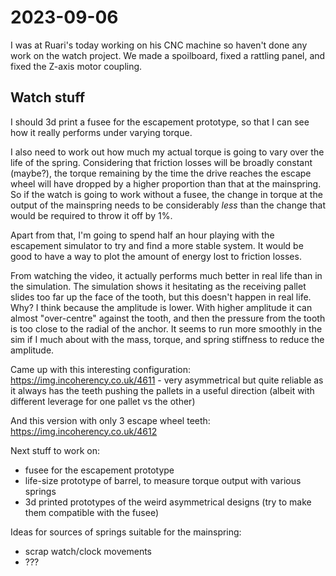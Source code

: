 # 2023-09-06

I was at Ruari's today working on his CNC machine so haven't done any work on the watch project.
We made a spoilboard, fixed a rattling panel, and fixed the Z-axis motor coupling.

## Watch stuff

I should 3d print a fusee for the escapement prototype, so that I can see how it really performs
under varying torque.

I also need to work out how much my actual torque is going to vary over the life of the spring.
Considering that friction losses will be broadly constant (maybe?), the torque remaining by the
time the drive reaches the escape wheel will have dropped by a higher proportion than that
at the mainspring. So if the watch is going to work without a fusee, the change in torque at the
output of the mainspring needs to be considerably *less* than the change that would be required to throw it off
by 1%.

Apart from that, I'm going to spend half an hour playing with the escapement simulator to try and find a more
stable system. It would be good to have a way to plot the amount of energy lost to friction losses.

From watching the video, it actually performs much better in real life than in the simulation. The simulation
shows it hesitating as the receiving pallet slides too far up the face of the tooth, but this doesn't happen
in real life. Why? I think because the amplitude is lower. With higher amplitude it can almost "over-centre"
against the tooth, and then the pressure from the tooth is too close to the radial of the anchor. It seems
to run more smoothly in the sim if I much about with the mass, torque, and spring stiffness to reduce the amplitude.

Came up with this interesting configuration: https://img.incoherency.co.uk/4611 - very asymmetrical
but quite reliable as it always has the teeth pushing the pallets in a useful direction (albeit with
different leverage for one pallet vs the other)

And this version with only 3 escape wheel teeth: https://img.incoherency.co.uk/4612

Next stuff to work on:

* fusee for the escapement prototype
* life-size prototype of barrel, to measure torque output with various springs
* 3d printed prototypes of the weird asymmetrical designs (try to make them compatible with the fusee)

Ideas for sources of springs suitable for the mainspring:
* scrap watch/clock movements
* ???
